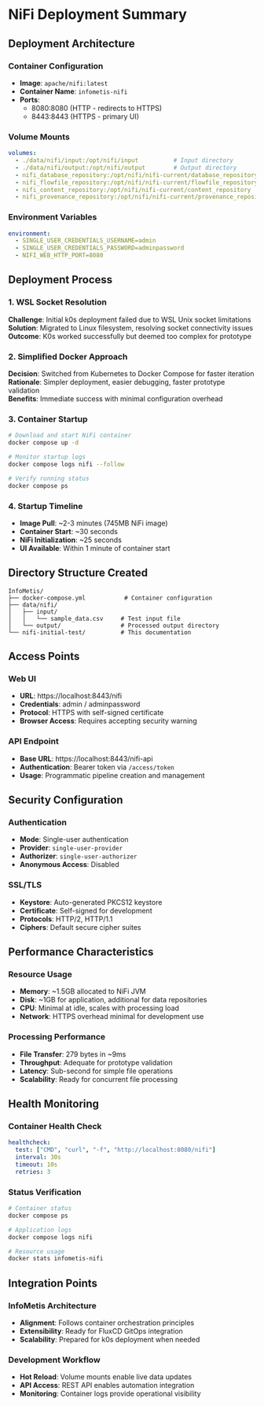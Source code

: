 # NiFi Deployment Summary

## Deployment Architecture

### Container Configuration
- **Image**: `apache/nifi:latest`
- **Container Name**: `infometis-nifi`
- **Ports**: 
  - 8080:8080 (HTTP - redirects to HTTPS)
  - 8443:8443 (HTTPS - primary UI)

### Volume Mounts
```yaml
volumes:
  - ./data/nifi/input:/opt/nifi/input          # Input directory
  - ./data/nifi/output:/opt/nifi/output        # Output directory
  - nifi_database_repository:/opt/nifi/nifi-current/database_repository
  - nifi_flowfile_repository:/opt/nifi/nifi-current/flowfile_repository
  - nifi_content_repository:/opt/nifi/nifi-current/content_repository
  - nifi_provenance_repository:/opt/nifi/nifi-current/provenance_repository
```

### Environment Variables
```yaml
environment:
  - SINGLE_USER_CREDENTIALS_USERNAME=admin
  - SINGLE_USER_CREDENTIALS_PASSWORD=adminpassword
  - NIFI_WEB_HTTP_PORT=8080
```

## Deployment Process

### 1. WSL Socket Resolution
**Challenge**: Initial k0s deployment failed due to WSL Unix socket limitations  
**Solution**: Migrated to Linux filesystem, resolving socket connectivity issues  
**Outcome**: K0s worked successfully but deemed too complex for prototype

### 2. Simplified Docker Approach
**Decision**: Switched from Kubernetes to Docker Compose for faster iteration  
**Rationale**: Simpler deployment, easier debugging, faster prototype validation  
**Benefits**: Immediate success with minimal configuration overhead

### 3. Container Startup
```bash
# Download and start NiFi container
docker compose up -d

# Monitor startup logs
docker compose logs nifi --follow

# Verify running status
docker compose ps
```

### 4. Startup Timeline
- **Image Pull**: ~2-3 minutes (745MB NiFi image)
- **Container Start**: ~30 seconds
- **NiFi Initialization**: ~25 seconds
- **UI Available**: Within 1 minute of container start

## Directory Structure Created
```
InfoMetis/
├── docker-compose.yml           # Container configuration
├── data/nifi/
│   ├── input/
│   │   └── sample_data.csv     # Test input file
│   └── output/                 # Processed output directory
└── nifi-initial-test/          # This documentation
```

## Access Points

### Web UI
- **URL**: https://localhost:8443/nifi
- **Credentials**: admin / adminpassword
- **Protocol**: HTTPS with self-signed certificate
- **Browser Access**: Requires accepting security warning

### API Endpoint
- **Base URL**: https://localhost:8443/nifi-api
- **Authentication**: Bearer token via `/access/token`
- **Usage**: Programmatic pipeline creation and management

## Security Configuration

### Authentication
- **Mode**: Single-user authentication
- **Provider**: `single-user-provider`
- **Authorizer**: `single-user-authorizer`
- **Anonymous Access**: Disabled

### SSL/TLS
- **Keystore**: Auto-generated PKCS12 keystore
- **Certificate**: Self-signed for development
- **Protocols**: HTTP/2, HTTP/1.1
- **Ciphers**: Default secure cipher suites

## Performance Characteristics

### Resource Usage
- **Memory**: ~1.5GB allocated to NiFi JVM
- **Disk**: ~1GB for application, additional for data repositories
- **CPU**: Minimal at idle, scales with processing load
- **Network**: HTTPS overhead minimal for development use

### Processing Performance
- **File Transfer**: 279 bytes in ~9ms
- **Throughput**: Adequate for prototype validation
- **Latency**: Sub-second for simple file operations
- **Scalability**: Ready for concurrent file processing

## Health Monitoring

### Container Health Check
```yaml
healthcheck:
  test: ["CMD", "curl", "-f", "http://localhost:8080/nifi"]
  interval: 30s
  timeout: 10s
  retries: 3
```

### Status Verification
```bash
# Container status
docker compose ps

# Application logs
docker compose logs nifi

# Resource usage
docker stats infometis-nifi
```

## Integration Points

### InfoMetis Architecture
- **Alignment**: Follows container orchestration principles
- **Extensibility**: Ready for FluxCD GitOps integration
- **Scalability**: Prepared for k0s deployment when needed

### Development Workflow
- **Hot Reload**: Volume mounts enable live data updates
- **API Access**: REST API enables automation integration
- **Monitoring**: Container logs provide operational visibility